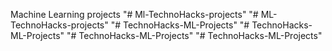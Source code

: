 Machine Learning projects "# Ml-TechnoHacks-projects" 
"# ML-TechnoHacks-projects" 
"# TechnoHacks-ML-Projects" 
"# TechnoHacks-ML-Projects" 
"# TechnoHacks-ML-Projects" 
"# TechnoHacks-ML-Projects" 
